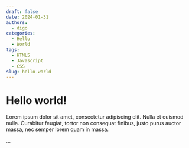 ```yaml
---
draft: false 
date: 2024-01-31 
authors:
  - digo
categories:
  - Hello
  - World
tags:
  - HTML5
  - Javascript
  - CSS
slug: hello-world
---
```


# Hello world!

Lorem ipsum dolor sit amet, consectetur adipiscing elit. Nulla et euismod
nulla. Curabitur feugiat, tortor non consequat finibus, justo purus auctor
massa, nec semper lorem quam in massa.

<!-- more -->
...